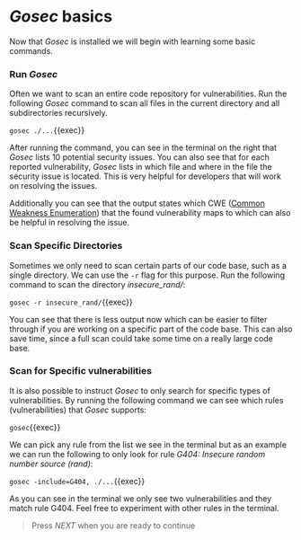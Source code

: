 # *Gosec* basics

Now that *Gosec* is installed we will begin with learning some basic commands. 

### Run *Gosec*

Often we want to scan an entire code repository for vulnerabilities. Run the following *Gosec* command to scan all files in the current directory and all subdirectories recursively.

`gosec ./...`{{exec}}

After running the command, you can see in the terminal on the right that *Gosec* lists 10 potential security issues. You can also see that for each reported vulnerability, *Gosec* lists in which file and where in the file the security issue is located. This is very helpful for developers that will work on resolving the issues. 

Additionally you can see that the output states which CWE ([Common Weakness Enumeration](https://cwe.mitre.org/)) that the found vulnerability maps to which can also be helpful in resolving the issue.

### Scan Specific Directories

Sometimes we only need to scan certain parts of our code base, such as a single directory. We can use the `-r` flag for this purpose. Run the following command to scan the directory *insecure_rand/*:

`gosec -r insecure_rand/`{{exec}}

You can see that there is less output now which can be easier to filter through if you are working on a specific part of the code base. This can also save time, since a full scan could take some time on a really large code base.

### Scan for Specific vulnerabilities

It is also possible to instruct *Gosec* to only search for specific types of vulnerabilities. By running the following command we can see which rules (vulnerabilities) that *Gosec* supports:

`gosec`{{exec}}

We can pick any rule from the list we see in the terminal but as an example we can run the following to only look for rule *G404: Insecure random number source (rand)*:

`gosec -include=G404, ./...`{{exec}}

As you can see in the terminal we only see two vulnerabilities and they match rule G404. Feel free to experiment with other rules in the terminal.

> Press *NEXT* when you are ready to continue